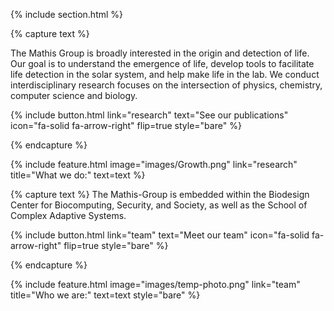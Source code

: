 ---
---


{% include section.html %}

{% capture text %}

The Mathis Group is broadly interested in the origin and detection of life. Our goal is to understand the emergence of life, develop tools to facilitate life detection in the solar system, and help make life in the lab. We conduct  interdisciplinary research focuses on the intersection of physics, chemistry, computer science and biology.

{%
  include button.html
  link="research"
  text="See our publications"
  icon="fa-solid fa-arrow-right"
  flip=true
  style="bare"
%}

{% endcapture %}

{%
  include feature.html
  image="images/Growth.png"
  link="research"
  title="What we do:"
  text=text
%}

{% capture text %}
The Mathis-Group is embedded within the Biodesign Center for Biocomputing, Security, and Society, as well as the School of Complex Adaptive Systems.

{%
  include button.html
  link="team"
  text="Meet our team"
  icon="fa-solid fa-arrow-right"
  flip=true
  style="bare"
%}

{% endcapture %}

{%
  include feature.html
  image="images/temp-photo.png"
  link="team"
  title="Who we are:"
  text=text
  style="bare"
%}


